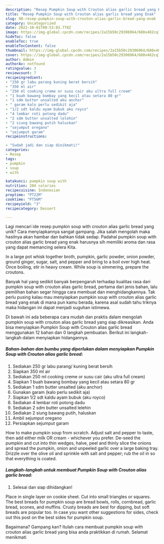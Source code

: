 ```yaml
---
description: "Resep Pumpkin Soup with Crouton alias garlic bread yang Enak"
title: "Resep Pumpkin Soup with Crouton alias garlic bread yang Enak"
slug: 90-resep-pumpkin-soup-with-crouton-alias-garlic-bread-yang-enak
category: Uncategorized
date: 2022-10-01T00:53:03.778Z
image: https://img-global.cpcdn.com/recipes/2a15b50c29306964/680x482cq70/pumpkin-soup-with-crouton-alias-garlic-bread-foto-resep-utama.jpg
hideToc: false
enableToc: true
enableTocContent: false
thumbnail: https://img-global.cpcdn.com/recipes/2a15b50c29306964/680x482cq70/pumpkin-soup-with-crouton-alias-garlic-bread-foto-resep-utama.jpg
cover: https://img-global.cpcdn.com/recipes/2a15b50c29306964/680x482cq70/pumpkin-soup-with-crouton-alias-garlic-bread-foto-resep-utama.jpg
author: Admin
authorAv: notfound
ratingvalue: 3
reviewcount: 7
recipeingredient:
- "250 gr labu parang kuning berat bersih"
- "350 ml air"
- "250 ml cooking creme or susu cair aku ultra full cream"
- "1 buah bawang bombay yang kecil atau setara 80 gr"
- "1 sdm butter unsalted aku anchor"
- " garam kalo perlu sedikit aja"
- "1/2 sdt kaldu ayam bubuk aku royco"
- "4 lembar roti potong dadu"
- "2 sdm butter unsalted lelehin"
- "2 siung bawang putih haluskan"
- "sejumput oregano"
- "sejumput garam"
recipeinstructions:

- "Sudah jadi dan siap dinikmati!"
categories:
- Resep
tags:
- pumpkin
- soup
- with

katakunci: pumpkin soup with 
nutrition: 204 calories
recipecuisine: Indonesian
preptime: "PT22M"
cooktime: "PT56M"
recipeyield: "3"
recipecategory: Dessert

---
```





Lagi mencari ide resep pumpkin soup with crouton alias garlic bread yang unik? Cara menyiapkannya sangat gampang. Jika salah mengolah maka hasilnya akan hambar dan bahkan tidak sedap. Padahal pumpkin soup with crouton alias garlic bread yang enak harusnya sih memiliki aroma dan rasa yang dapat memancing selera Kita.





In a large pot whisk together broth, pumpkin, garlic powder, onion powder, ground ginger, sugar, salt, and pepper and bring to a boil over high heat. Once boiling, stir in heavy cream. While soup is simmering, prepare the croutons.

Banyak hal yang sedikit banyak berpengaruh terhadap kualitas rasa dari pumpkin soup with crouton alias garlic bread, pertama dari jenis bahan, lalu pemilihan bahan segar hingga cara membuat dan menghidangkannya. Tak perlu pusing kalau mau menyiapkan pumpkin soup with crouton alias garlic bread yang enak di mana pun kamu berada, karena asal sudah tahu triknya maka hidangan ini dapat menjadi suguhan istimewa.






Di bawah ini ada beberapa cara mudah dan praktis dalam mengolah pumpkin soup with crouton alias garlic bread yang siap dikreasikan. Anda bisa menyiapkan Pumpkin Soup with Crouton alias garlic bread menggunakan 12 bahan dan 0 langkah pembuatan. Berikut ini langkah-langkah dalam menyiapkan hidangannya.

<!--inarticleads1-->

##### Bahan-bahan dan bumbu yang diperlukan dalam menyiapkan Pumpkin Soup with Crouton alias garlic bread:

1. Sediakan 250 gr labu parang/ kuning berat bersih
1. Siapkan 350 ml air
1. Sediakan 250 ml cooking creme or susu cair (aku ultra full cream)
1. Siapkan 1 buah bawang bombay yang kecil atau setara 80 gr
1. Sediakan 1 sdm butter unsalted (aku anchor)
1. Gunakan  garam (kalo perlu sedikit aja)
1. Siapkan 1/2 sdt kaldu ayam bubuk (aku royco)
1. Sediakan 4 lembar roti potong dadu
1. Sediakan 2 sdm butter unsalted lelehin
1. Sediakan 2 siung bawang putih, haluskan
1. Ambil sejumput oregano
1. Persiapkan sejumput garam


How to make pumpkin soup from scratch. Adjust salt and pepper to taste, then add either milk OR cream - whichever you prefer. De-seed the pumpkin and cut into thin wedges, halve, peel and thinly slice the onions and spread the pumpkin, onion and unpeeled garlic over a large baking tray. Drizzle over the olive oil and sprinkle with salt and pepper; rub the oil in so that everything is coated. 

<!--inarticleads2-->

##### Langkah-langkah untuk membuat Pumpkin Soup with Crouton alias garlic bread:


1. Selesai dan siap dihidangkan!

Place in single layer on cookie sheet. Cut into small triangles or squares. The best breads for pumpkin soup are bread bowls, rolls, cornbread, garlic bread, scones, and muffins. Crusty breads are best for dipping, but soft breads are popular too. In case you want other suggestions for sides, check out this post on the best sides for pumpkin soup. 

Bagaimana? Gampang kan? Itulah cara membuat pumpkin soup with crouton alias garlic bread yang bisa anda praktikkan di rumah. Selamat menikmati
